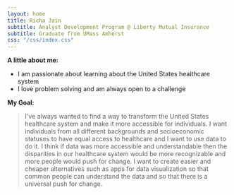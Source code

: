 ```yaml
---
layout: home
title: Richa Jain
subtitle: Analyst Development Program @ Liberty Mutual Insurance
subtitle: Graduate from UMass Amherst
css: "/css/index.css"
---
```


**A little about me:**
* I am passionate about learning about the United States healthcare system 
* I love problem solving and am always open to a challenge

**My Goal:**
> I've always wanted to find a way to transform the United States healthcare system and make it more accessible for individuals. 
I want individuals from all different backgrounds and socioeconomic statuses to have equal access to healthcare and I want to use data to do it. 
I think if data was more accessible and understandable then the disparities in our healthcare system would be more recognizable and more people would push for change. I want to create easier and cheaper alternatives such as apps for data visualization so that common people can understand the data and so that there is a universal push for change. 
